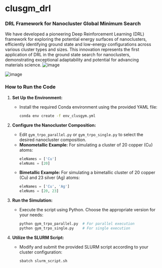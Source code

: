 # clusgm_drl
### DRL Framework for Nanocluster Global Minimum Search 
We have developed a pioneering Deep Reinforcement Learning (DRL) framework for exploring the potential energy surfaces of nanoclusters, efficiently identifying ground state and low-energy configurations across various cluster types and sizes. This innovation represents the first application of DRL in the ground state search for nanoclusters, demonstrating exceptional adaptability and potential for advancing materials science.
![image](https://github.com/rajeshkochi444/clusgm_drl/assets/40799655/0547a99e-ad53-4427-be5d-3a10084148a3)

![image](https://github.com/rajeshkochi444/clusgm_drl/assets/40799655/073b9e61-9ab2-4308-8e0c-f646a9a4f5de)

### How to Run the Code

1. **Set Up the Environment:**
   - Install the required Conda environment using the provided YAML file:
     ```bash
     conda env create -f env_clusgym.yml
     ```

2. **Configure the Nanocluster Composition:**
   - Edit `gym_trpo_parallel.py` or `gym_trpo_single.py` to select the desired nanocluster composition.
   - **Monometallic Example:** For simulating a cluster of 20 copper (Cu) atoms:
     ```python
     eleNames = ['Cu']
     eleNums = [20]
     ```
   - **Bimetallic Example:** For simulating a bimetallic cluster of 20 copper (Cu) and 23 silver (Ag) atoms:
     ```python
     eleNames = ['Cu', 'Ag']
     eleNums = [20, 23]
     ```

3. **Run the Simulation:**
   - Execute the script using Python. Choose the appropriate version for your needs:
     ```bash
     python gym_trpo_parallel.py  # For parallel execution
     python gym_trpo_single.py    # For single execution
     ```

4. **Utilize the SLURM Script:**
   - Modify and submit the provided SLURM script according to your cluster configuration:
     ```bash
     sbatch slurm_script.sh
     ```
